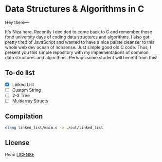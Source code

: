 # Data Structures & Algorithms in C

Hey there—

It's Niza here. Recently I decided to come back to C and remember those fond university days of coding data structures and algorithms. I also got pretty tired of JavaScript and wanted to have a nice palate cleanser to this whole web dev ocean of nonsense. Just simple good old C code. Thus, I present you this simple repository with my implementations of common data structures and algorithms. Perhaps some student will benefit from this!

## To-do list

-[x] Linked List
-[ ] Custom String
-[ ] 2-3 Tree
-[ ] Multiarray Structs

## Compilation

```sh
clang linked_list/main.c -o ./out/linked_list
```

## License

Read [LICENSE](./LICENSE).
